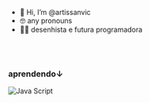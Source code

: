 - 👋 Hi, I’m @artissanvic
- 🤓 any pronouns
- 👩‍💻 desenhista e futura programadora
</br>
‎ ‎ ‎ ‎ ‎ ‎ ‎‎ ‎ ‎ ‎ ‎ ‎ ‎ ‎ ‎ ‎ ‎  ‎ ‎ ‎ ‎ ‎  ‎ <h3>aprendendo↓</h3>
<img src="https://encrypted-tbn0.gstatic.com/images?q=tbn:ANd9GcTP9ObKv6LEFUdqow_aWivUIjA8w1BoF6Jkxw&usqp=CAU" alt="Java Script">





<!---
artissanvic/artissanvic is a ✨ special ✨ repository because its `README.md` (this file) appears on your GitHub profile.
You can click the Preview link to take a look at your changes.
--->
